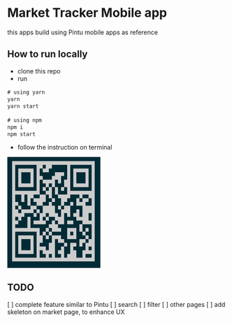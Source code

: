# Market Tracker Mobile app
this apps build using Pintu mobile apps as reference

## How to run locally
- clone this repo
- run
```
# using yarn
yarn
yarn start

# using npm
npm i
npm start
```
- follow the instruction on terminal

![alt text](./qr%20code.PNG)

## TODO
[ ] complete feature similar to Pintu
  [ ] search
  [ ] filter
  [ ] other pages
[ ] add skeleton on market page, to enhance UX
